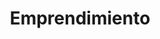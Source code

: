 ---
view: category
lang: es
order: 4
top: true
title: Emprendimiento
description: 
excerpt: 
slug: emprendimiento
meta:
  - property: og:image
    content: https://ktquez.com/share/ktquez-play-image-share.png
  - name: twitter:image
    content: https://ktquez.com/share/ktquez-play-image-share.png
---